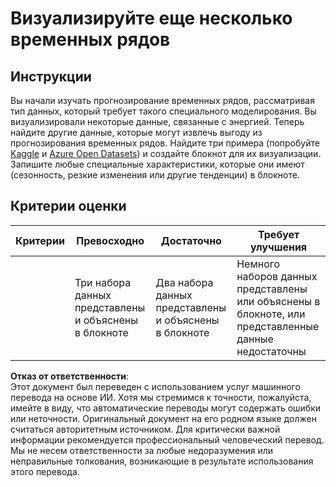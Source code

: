 # Визуализируйте еще несколько временных рядов

## Инструкции

Вы начали изучать прогнозирование временных рядов, рассматривая тип данных, который требует такого специального моделирования. Вы визуализировали некоторые данные, связанные с энергией. Теперь найдите другие данные, которые могут извлечь выгоду из прогнозирования временных рядов. Найдите три примера (попробуйте [Kaggle](https://kaggle.com) и [Azure Open Datasets](https://azure.microsoft.com/en-us/services/open-datasets/catalog/?WT.mc_id=academic-77952-leestott)) и создайте блокнот для их визуализации. Запишите любые специальные характеристики, которые они имеют (сезонность, резкие изменения или другие тенденции) в блокноте.

## Критерии оценки

| Критерии | Превосходно                                           | Достаточно                                          | Требует улучшения                                                                         |
| --------- | ---------------------------------------------------- | -------------------------------------------------- | ---------------------------------------------------------------------------------------- |
|           | Три набора данных представлены и объяснены в блокноте | Два набора данных представлены и объяснены в блокноте | Немного наборов данных представлены или объяснены в блокноте, или представленные данные недостаточны |

**Отказ от ответственности**:  
Этот документ был переведен с использованием услуг машинного перевода на основе ИИ. Хотя мы стремимся к точности, пожалуйста, имейте в виду, что автоматические переводы могут содержать ошибки или неточности. Оригинальный документ на его родном языке должен считаться авторитетным источником. Для критически важной информации рекомендуется профессиональный человеческий перевод. Мы не несем ответственности за любые недоразумения или неправильные толкования, возникающие в результате использования этого перевода.